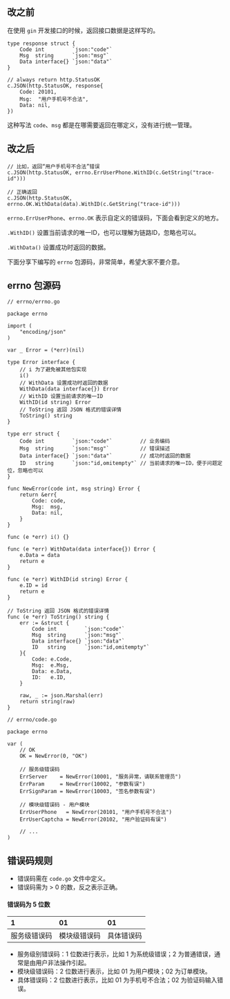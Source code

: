 ## 改之前

在使用 `gin` 开发接口的时候，返回接口数据是这样写的。

```
type response struct {
	Code int         `json:"code"`
	Msg  string      `json:"msg"`
	Data interface{} `json:"data"`
}

// always return http.StatusOK
c.JSON(http.StatusOK, response{
	Code: 20101,
	Msg:  "用户手机号不合法",
	Data: nil,
})
```

这种写法 `code`、`msg` 都是在哪需要返回在哪定义，没有进行统一管理。

## 改之后

```
// 比如，返回“用户手机号不合法”错误
c.JSON(http.StatusOK, errno.ErrUserPhone.WithID(c.GetString("trace-id")))

// 正确返回
c.JSON(http.StatusOK, errno.OK.WithData(data).WithID(c.GetString("trace-id")))
```

`errno.ErrUserPhone`、`errno.OK` 表示自定义的错误码，下面会看到定义的地方。

`.WithID()` 设置当前请求的唯一ID，也可以理解为链路ID，忽略也可以。

`.WithData()` 设置成功时返回的数据。

下面分享下编写的 `errno` 包源码，非常简单，希望大家不要介意。

## errno 包源码

```
// errno/errno.go

package errno

import (
	"encoding/json"
)

var _ Error = (*err)(nil)

type Error interface {
	// i 为了避免被其他包实现
	i()
	// WithData 设置成功时返回的数据
	WithData(data interface{}) Error
	// WithID 设置当前请求的唯一ID
	WithID(id string) Error
	// ToString 返回 JSON 格式的错误详情
	ToString() string
}

type err struct {
	Code int         `json:"code"`         // 业务编码
	Msg  string      `json:"msg"`          // 错误描述
	Data interface{} `json:"data"`         // 成功时返回的数据
	ID   string      `json:"id,omitempty"` // 当前请求的唯一ID，便于问题定位，忽略也可以
}

func NewError(code int, msg string) Error {
	return &err{
		Code: code,
		Msg:  msg,
		Data: nil,
	}
}

func (e *err) i() {}

func (e *err) WithData(data interface{}) Error {
	e.Data = data
	return e
}

func (e *err) WithID(id string) Error {
	e.ID = id
	return e
}

// ToString 返回 JSON 格式的错误详情
func (e *err) ToString() string {
	err := &struct {
		Code int         `json:"code"`
		Msg  string      `json:"msg"`
		Data interface{} `json:"data"`
		ID   string      `json:"id,omitempty"`
	}{
		Code: e.Code,
		Msg:  e.Msg,
		Data: e.Data,
		ID:   e.ID,
	}

	raw, _ := json.Marshal(err)
	return string(raw)
}

```

```
// errno/code.go

package errno

var (
	// OK
	OK = NewError(0, "OK")

	// 服务级错误码
	ErrServer    = NewError(10001, "服务异常，请联系管理员")
	ErrParam     = NewError(10002, "参数有误")
	ErrSignParam = NewError(10003, "签名参数有误")

	// 模块级错误码 - 用户模块
	ErrUserPhone   = NewError(20101, "用户手机号不合法")
	ErrUserCaptcha = NewError(20102, "用户验证码有误")

	// ...
)
```

## 错误码规则

- 错误码需在 `code.go` 文件中定义。
- 错误码需为 > 0 的数，反之表示正确。

#### 错误码为 5 位数 

| 1 | 01 | 01 |
| :------ | :------ | :------ |
| 服务级错误码 | 模块级错误码 | 具体错误码 |

- 服务级别错误码：1 位数进行表示，比如 1 为系统级错误；2 为普通错误，通常是由用户非法操作引起。
- 模块级错误码：2 位数进行表示，比如 01 为用户模块；02 为订单模块。
- 具体错误码：2 位数进行表示，比如 01 为手机号不合法；02 为验证码输入错误。

